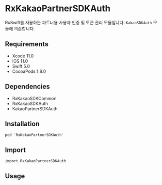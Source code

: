 # RxKakaoPartnerSDKAuth

RxSwift를 사용하는 파트너용 사용자 인증 및 토큰 관리 모듈입니다. `KakaoSDKAuth` 모듈에 의존합니다.

## Requirements
- Xcode 11.0
- iOS 11.0
- Swift 5.0
- CocoaPods 1.8.0

## Dependencies
- RxKakaoSDKCommon
- RxKakaoSDKAuth
- KakaoPartnerSDKAuth

## Installation
```
pod 'RxKakaoPartnerSDKAuth'
```

## Import
```
import RxKakaoPartnerSDKAuth
```

## Usage
